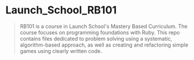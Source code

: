# Launch_School_RB101

> RB101 is a course in Launch School's Mastery Based Curriculum. The course focuses on programming foundations with Ruby. This repo contains files dedicated to problem solving using a systematic, algorithm-based approach, as well as creating and refactoring simple games using clearly written code.
